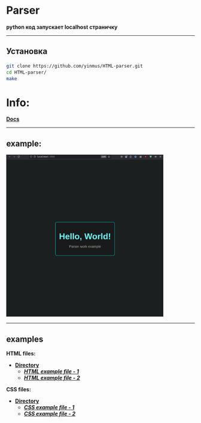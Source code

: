 # Parser

**python код запускает localhost страничку**
___
## Установка 
```bash
git clone https://github.com/yinmus/HTML-parser.git
cd HTML-parser/
make
```

# Info:
**[Docs](docs.md)**

___
## example:
<img src=".img/screen.png" alt="scr" width="420">

___
## examples
**HTML files:**
- **[Directory](examples/)**
  - ***[HTML example file - 1](examples/html/index.html)***
  - ***[HTML example file - 2](examples/html/index2.html)***


**CSS files:**

- **[Directory](examples/)**
  - ***[CSS example file - 1](examples/css/styles.css)***
  - ***[CSS example file - 2](examples/css/styles2.css)***
 



